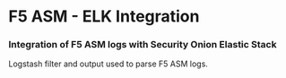 # F5 ASM - ELK Integration
### Integration of F5 ASM logs with Security Onion Elastic Stack

Logstash filter and output used to parse F5 ASM logs.

